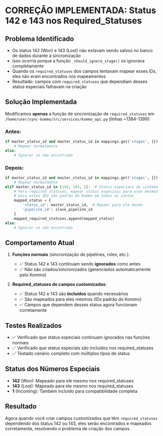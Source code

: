 # CORREÇÃO IMPLEMENTADA: Status 142 e 143 nos Required_Statuses

## Problema Identificado
- Os status 142 (Won) e 143 (Lost) não estavam sendo salvos no banco de dados durante a sincronização
- Isso ocorria porque a função `_should_ignore_stage()` os ignorava completamente
- Quando os `required_statuses` dos campos tentavam mapear esses IDs, eles não eram encontrados nos mapeamentos
- Resultado: campos com `required_statuses` que dependiam desses status especiais falhavam na criação

## Solução Implementada
Modificamos **apenas** a função de sincronização de `required_statuses` em `/home/user/sync-kommo/src/services/kommo_api.py` (linhas ~1384-1399):

### Antes:
```python
if master_status_id and master_status_id in mappings.get('stages', {}):
    # Mapear normalmente
else:
    # Ignorar se não encontrado
```

### Depois:
```python
if master_status_id and master_status_id in mappings.get('stages', {}):
    # Mapear normalmente
elif master_status_id in [142, 143, 1]:  # Status especiais do sistema
    # Para required_statuses, mapear status especiais para eles mesmos
    # pois estes IDs são padrão do Kommo em todas as contas
    mapped_status = {
        'status_id': master_status_id,  # Mapear para ele mesmo
        'pipeline_id': slave_pipeline_id
    }
    mapped_required_statuses.append(mapped_status)
else:
    # Ignorar se não encontrado
```

## Comportamento Atual
1. **Funções normais** (sincronização de pipelines, roles, etc.): 
   - ✅ Status 142 e 143 continuam sendo **ignorados** como antes
   - ✅ Não são criados/sincronizados (gerenciados automaticamente pelo Kommo)

2. **Required_statuses de campos customizados**:
   - ✅ Status 142 e 143 são **incluídos** quando necessários
   - ✅ São mapeados para eles mesmos (IDs padrão do Kommo)
   - ✅ Campos que dependem desses status agora funcionam corretamente

## Testes Realizados
- ✅ Verificado que status especiais continuam ignorados nas funções normais
- ✅ Verificado que status especiais são incluídos nos required_statuses
- ✅ Testado cenário completo com múltiplos tipos de status

## Status dos Números Especiais
- **142** (Won): Mapeado para ele mesmo nos required_statuses
- **143** (Lost): Mapeado para ele mesmo nos required_statuses  
- **1** (Incoming): Também incluído para compatibilidade completa

## Resultado
Agora quando você criar campos customizados que têm `required_statuses` dependendo dos status 142 ou 143, eles serão encontrados e mapeados corretamente, resolvendo o problema de criação dos campos.
